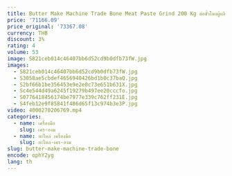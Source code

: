 ```yaml
---
title: Butter Make Machine Trade Bone Meat Paste Grind 200 Kg ต่อชั่วโมงผู้ผลิตโรงงานคอลลอยด์สําหรับน้ํามันเนื้อ
price: '71166.09'
price_original: '73367.08'
currency: THB
discount: 3%
rating: 4
volume: 53
image: S821ceb014c46407bb6d52cd9b0dfb73fW.jpg
images:
  - S821ceb014c46407bb6d52cd9b0dfb73fW.jpg
  - S3058ae5cbdef4656940426bd1b0c37baQ.jpg
  - S2bf66b1be356453e9e2e0c73e651b631X.jpg
  - Sc4e544d49a6245f19279b497ee20cccfo.jpg
  - S0776418456174be7977e339c762ff231E.jpg
  - S4feb12e9f85841f486d65f13c974b3e3P.jpg
video: 4000270206769.mp4
categories:
  - name: เครื่องมือ
    slug: เคร-องม
  - name: อะไหล่ เครื่องมือ
    slug: อะไหล-เคร-องม
slug: butter-make-machine-trade-bone
encode: ophY2yg
lang: th
---
```

  